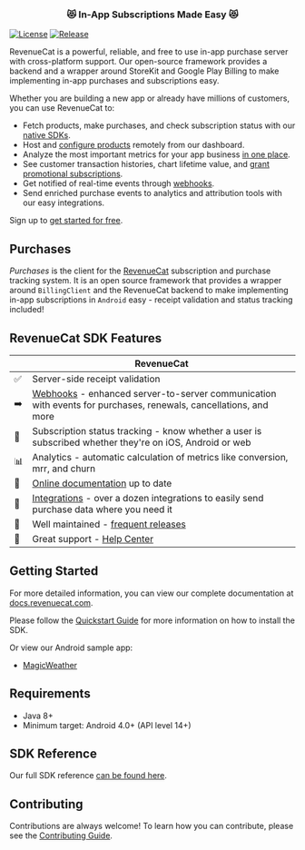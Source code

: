 <h3 align="center">😻 In-App Subscriptions Made Easy 😻</h3>

[![License](https://img.shields.io/github/license/RevenueCat/purchases-android.svg?style=flat)](https://github.com/RevenueCat/purchases-android/blob/main/LICENSE)
[![Release](https://img.shields.io/github/release/RevenueCat/purchases-android.svg?style=flat)](https://github.com/RevenueCat/purchases-android/releases)

RevenueCat is a powerful, reliable, and free to use in-app purchase server with cross-platform support. Our open-source framework provides a backend and a wrapper around StoreKit and Google Play Billing to make implementing in-app purchases and subscriptions easy. 

Whether you are building a new app or already have millions of customers, you can use RevenueCat to:

  * Fetch products, make purchases, and check subscription status with our [native SDKs](https://docs.revenuecat.com/docs/installation). 
  * Host and [configure products](https://docs.revenuecat.com/docs/entitlements) remotely from our dashboard. 
  * Analyze the most important metrics for your app business [in one place](https://docs.revenuecat.com/docs/charts).
  * See customer transaction histories, chart lifetime value, and [grant promotional subscriptions](https://docs.revenuecat.com/docs/customers).
  * Get notified of real-time events through [webhooks](https://docs.revenuecat.com/docs/webhooks).
  * Send enriched purchase events to analytics and attribution tools with our easy integrations.

Sign up to [get started for free](https://app.revenuecat.com/signup).

## Purchases

*Purchases* is the client for the [RevenueCat](https://www.revenuecat.com/) subscription and purchase tracking system. It is an open source framework that provides a wrapper around `BillingClient` and the RevenueCat backend to make implementing in-app subscriptions in `Android` easy - receipt validation and status tracking included!

## RevenueCat SDK Features
|   | RevenueCat |
| --- | --- |
✅ | Server-side receipt validation
➡️ | [Webhooks](https://docs.revenuecat.com/docs/webhooks) - enhanced server-to-server communication with events for purchases, renewals, cancellations, and more  
🎯 | Subscription status tracking - know whether a user is subscribed whether they're on iOS, Android or web  
📊 | Analytics - automatic calculation of metrics like conversion, mrr, and churn  
📝 | [Online documentation](https://docs.revenuecat.com/docs) up to date  
🔀 | [Integrations](https://www.revenuecat.com/integrations) - over a dozen integrations to easily send purchase data where you need it  
💯 | Well maintained - [frequent releases](https://github.com/RevenueCat/purchases-android/releases)  
📮 | Great support - [Help Center](https://revenuecat.zendesk.com) 

## Getting Started
For more detailed information, you can view our complete documentation at [docs.revenuecat.com](https://docs.revenuecat.com/docs).

Please follow the [Quickstart Guide](https://docs.revenuecat.com/docs/) for more information on how to install the SDK.

Or view our Android sample app:
- [MagicWeather](examples/MagicWeather)

## Requirements
- Java 8+
- Minimum target: Android 4.0+ (API level 14+)

## SDK Reference
Our full SDK reference [can be found here](https://sdk.revenuecat.com/android/index.html).

## Contributing
Contributions are always welcome! To learn how you can contribute, please see the [Contributing Guide](./Contributing/CONTRIBUTING.md).
